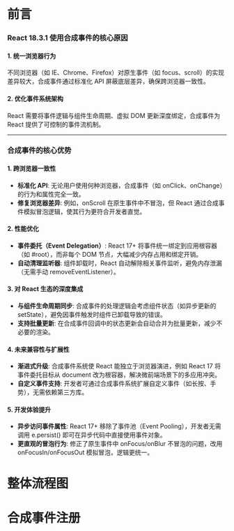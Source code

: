 # 前言

### React 18.3.1 使用合成事件的核心原因

#### 1. 统一浏览器行为
不同浏览器（如 IE、Chrome、Firefox）对原生事件（如 focus、scroll）的实现差异较大，合成事件通过标准化 API 屏蔽底层差异，确保跨浏览器一致性。

#### 2. 优化事件系统架构
React 需要将事件逻辑与组件生命周期、虚拟 DOM 更新深度绑定，合成事件为 React 提供了可控制的事件流机制。

-------------------

### 合成事件的核心优势

#### 1. 跨浏览器一致性
- **标准化 API**: 无论用户使用何种浏览器，合成事件（如 onClick、onChange）的行为和属性完全一致。
- **修复浏览器差异**: 例如，onScroll 在原生事件中不冒泡，但 React 通过合成事件模拟冒泡逻辑，使其行为更符合开发者直觉。

#### 2. 性能优化
- **事件委托（Event Delegation）**: React 17+ 将事件统一绑定到应用根容器（如 #root），而非每个 DOM 节点，大幅减少内存占用和绑定开销。
- **自动清理监听器**:  组件卸载时，React 自动解除相关事件监听，避免内存泄漏（无需手动 removeEventListener）。

#### 3. 对 React 生态的深度集成
- **与组件生命周期同步**:  合成事件的处理逻辑会考虑组件状态（如异步更新的 setState），避免因事件触发时组件已卸载导致的错误。
- **支持批量更新**:  在合成事件回调中的状态更新会自动合并为批量更新，减少不必要的渲染。

#### 4. 未来兼容性与扩展性
- **渐进式升级**:  合成事件系统使 React 能独立于浏览器演进，例如 React 17 将事件委托目标从 document 改为根容器，解决微前端场景下的多应用冲突。
- **自定义事件支持**:  开发者可通过合成事件系统扩展自定义事件（如长按、手势），无需依赖第三方库。

#### 5. 开发体验提升
- **异步访问事件属性**:  React 17+ 移除了事件池（Event Pooling），开发者无需调用 e.persist() 即可在异步代码中直接使用事件对象。
- **更直观的冒泡行为**:  修正了原生事件中 onFocus/onBlur 不冒泡的问题，改用 onFocusIn/onFocusOut 模拟冒泡，逻辑更统一。


# 整体流程图


# 合成事件注册

